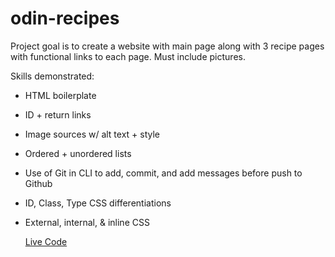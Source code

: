 # odin-recipes
Project goal is to create a website with main page along with 3 recipe pages with 
functional links to each page. Must include pictures.

Skills demonstrated:

- HTML boilerplate
- ID + return links
- Image sources w/ alt text + style
- Ordered + unordered lists
- Use of Git in CLI to add, commit, and add messages before push to Github
- ID, Class, Type CSS differentiations
- External, internal, & inline CSS

  <a href="https://sparktac.github.io/odin-recipes/">Live Code</a>
